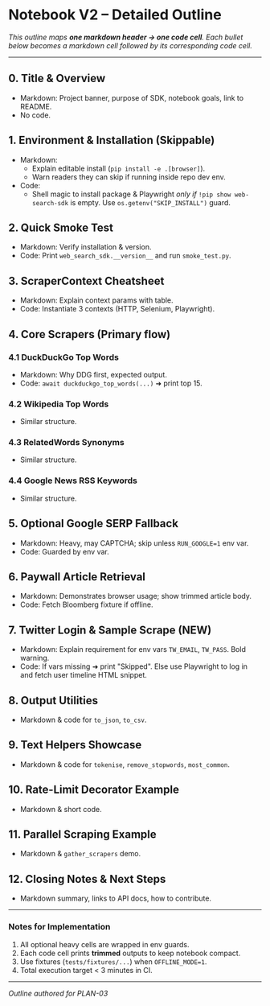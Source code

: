 # Notebook V2 – Detailed Outline

_This outline maps **one markdown header → one code cell**.  Each bullet below becomes a markdown cell followed by its corresponding code cell._

---
## 0. Title & Overview
- Markdown: Project banner, purpose of SDK, notebook goals, link to README.
- No code.

## 1. Environment & Installation (Skippable)
- Markdown:
  - Explain editable install (`pip install -e .[browser]`).
  - Warn readers they can skip if running inside repo dev env.
- Code:
  - Shell magic to install package & Playwright _only if_ `!pip show web-search-sdk` is empty. Use `os.getenv("SKIP_INSTALL")` guard.

## 2. Quick Smoke Test
- Markdown: Verify installation & version.
- Code: Print `web_search_sdk.__version__` and run `smoke_test.py`.

## 3. ScraperContext Cheatsheet
- Markdown: Explain context params with table.
- Code: Instantiate 3 contexts (HTTP, Selenium, Playwright).

## 4. Core Scrapers (Primary flow)
### 4.1 DuckDuckGo Top Words
- Markdown: Why DDG first, expected output.
- Code: `await duckduckgo_top_words(...)` ➜ print top 15.

### 4.2 Wikipedia Top Words
- Similar structure.

### 4.3 RelatedWords Synonyms
- Similar structure.

### 4.4 Google News RSS Keywords
- Similar structure.

## 5. Optional Google SERP Fallback
- Markdown: Heavy, may CAPTCHA; skip unless `RUN_GOOGLE=1` env var.
- Code: Guarded by env var.

## 6. Paywall Article Retrieval
- Markdown: Demonstrates browser usage; show trimmed article body.
- Code: Fetch Bloomberg fixture if offline.

## 7. Twitter Login & Sample Scrape (NEW)
- Markdown: Explain requirement for env vars `TW_EMAIL`, `TW_PASS`. Bold warning.
- Code: If vars missing ➜ print "Skipped". Else use Playwright to log in and fetch user timeline HTML snippet.

## 8. Output Utilities
- Markdown & code for `to_json`, `to_csv`.

## 9. Text Helpers Showcase
- Markdown & code for `tokenise`, `remove_stopwords`, `most_common`.

## 10. Rate-Limit Decorator Example
- Markdown & short code.

## 11. Parallel Scraping Example
- Markdown & `gather_scrapers` demo.

## 12. Closing Notes & Next Steps
- Markdown summary, links to API docs, how to contribute.

---

### Notes for Implementation
1. All optional heavy cells are wrapped in env guards.
2. Each code cell prints **trimmed** outputs to keep notebook compact.
3. Use fixtures (`tests/fixtures/...`) when `OFFLINE_MODE=1`.
4. Total execution target < 3 minutes in CI.

---
_Outline authored for PLAN-03_ 
